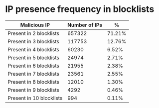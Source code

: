# IP presence frequency in blocklists
| Malicious IP | Number of IPs | % |
|----|----|----|
| Present in 2 blocklists | 657322 | 71.21% |
| Present in 3 blocklists | 117753 | 12.76% |
| Present in 4 blocklists | 60230 | 6.52% |
| Present in 5 blocklists | 24974 | 2.71% |
| Present in 6 blocklists | 21955 | 2.38% |
| Present in 7 blocklists | 23561 | 2.55% |
| Present in 8 blocklists | 12010 | 1.30% |
| Present in 9 blocklists | 4292 | 0.46% |
| Present in 10 blocklists | 994 | 0.11% |
